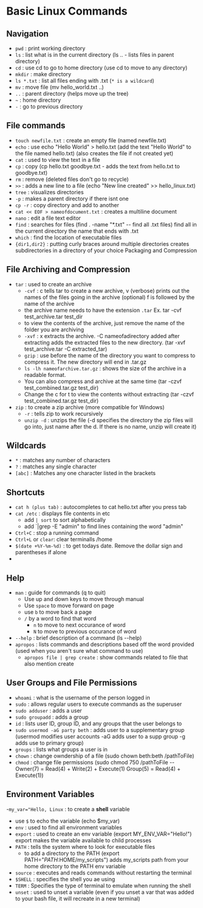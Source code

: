 # Basic Linux Commands

## Navigation
- `pwd` : print working directory
- `ls` : list what is in the current directory (ls .. - lists files in parent directory)
- `cd` : use cd to go to home directory (use cd to move to any directory)
- `mkdir` : make directory
- `ls *.txt` : list all files ending with .txt (`* is a wildcard`)
- `mv` : move file (mv hello_world.txt ..)
- `..` : parent directory (helps move up the tree)
- `~` : home directory
- `-` : go to previous directory
  
## File commands
- `touch newfile.txt` : create an empty file (named newfile.txt)
- `echo` : use echo "Hello World" > hello.txt (add the text "Hello World" to the file named hello.txt) (also creates the file if not created yet)
- `cat` : used to view the text in a file
- `cp` : copy (cp hello.txt goodbye.txt - adds the text from hello.txt to goodbye.txt)
- `rm` : remove (deleted files don't go to recycle)
- `>>` : adds a new line to a file (echo "New line created" >> hello_linux.txt)
- `tree` : visualizes directories
- `-p` : makes a parent directory if there isnt one
- `cp -r` : copy directory and add to another
- `cat << EOF > nameofdocument.txt` : creates a multiline document
- `nano` : edit a file text editor
- `find` : searches for files (find . -name "*.txt" -- find all .txt files) find all in the current directory the name that ends with .txt
- `which` : find the location of executable files
- `{dir1,dir2}` : putting curly braces around multiple directories creates subdirectories in a directory of your choice
  Packaging and Compression

## File Archiving and Compression
- `tar` : used to create an archive
  - `-cvf` : c tells tar to create a new archive, v (verbose) prints out the names of the files going in the archive (optional) f is followed by the name of    the archive
  - the archive name needs to have the extension `.tar` Ex. tar -cvf test_archive.tar test_dir
  - to view the contents of the archive, just remove the name of the folder you are archiving
  - `-xvf` : x extracts the archive. -C nameofadirectory added after extracting adds the extracted files to the new directory. (tar -xvf test_archive.tar -C    extracted_tar)
  - `gzip` : use before the name of the directory you want to compress to compress it. The new directory will end in .tar.gz
  - `ls -lh nameofarchive.tar.gz` : shows the size of the archive in a readable format.
  - You can also compress and archive at the same time (tar -czvf test_combined.tar.gz test_dir)
  - Change the c for t to view the contents without extracting (tar -czvf test_combined.tar.gz test_dir)
 - `zip` : to create a zip archive (more compatible for Windows)
   - `-r` : tells zip to work recursively
   - `unzip -d` : unzips the file (-d specifies the directory the zip files will go into, just name after the d. If there is no name, unzip will create it)

## Wildcards
- `*` : matches any number of characters
- `?` : matches any single character
- `[abc]` : Matches any one character listed in the brackets

## Shortcuts
- `cat h (plus tab)` : autocompletes to cat hello.txt after you press tab
- `cat /etc` : displays file contents in etc
  - add `| sort` to sort alphabetically
  - add `|grep -E "admin" to find lines containing the word "admin"
- `Ctrl+C` : stop a running command
- `Ctrl+L` or `clear`: clear terminalls /home
- `$(date +%Y-%m-%d)` : to get todays date. Remove the dollar sign and parentheses if alone
- 

## Help
- `man` : guide for commands (q to quit)
  - Use up and down keys to move through manual
  - Use `space` to move forward on page
  - use `b` to move back a page
  - `/` by a word to find that word
    - `n` to move to next occurance of word
    - `N` to move to previous occurance of word
- `--help` : brief description of a command (ls --help)
- `apropos` : lists commands and descriptions based off the word provided (used when you aren't sure what command to use)
  - `apropos file | grep create` : show commands related to file that also mention create
 
## User Groups and File Permissions
- `whoami` : what is the username of the person logged in
- `sudo` : allows regular users to execute commands as the superuser
- `sudo adduser` : adds a user
- `sudo groupadd` : adds a group
- `id` : lists user ID, group ID, and any groups that the user belongs to
- `sudo usermod -aG party beth` : adds user to a supplementary group (usermod modifies user accounts -aG adds user to a supp group -g adds use to primary group)
- `groups` : lists what groups a user is in
- `chown` : change owndership of a file (sudo chown beth:beth /pathToFile)
- `chmod` : change file permissions (sudo chmod 750 /pathToFile -- Owner(7) = Read(4) + Write(2) + Execute(1) Group(5) = Read(4) + Execute(1))

## Environment Variables
-`my_var="Hello, Linux` : to create a **shell** variable
  - use `$` to echo the variable (echo $my_var)
- `env` : used to find all environment variables
- `export` : used to create an env variable (export MY_ENV_VAR="Hello!") export makes the variable available to child processes
- `PATH` : tells the system where to look for executable files
  - to add a directory to the PATH (export PATH="$PATH:$HOME/my_scripts") adds my_scripts path from your home directory to the PATH env variable
- `source` : executes and reads commands without restarting the terminal
- `$SHELL` : specifies the shell you ae using
- `TERM` : Specifies the type of terminal to emulate when running the shell
- `unset` : used to unset a variable (even if you unset a var that was added to your bash file, it will recreate in a new terminal)


